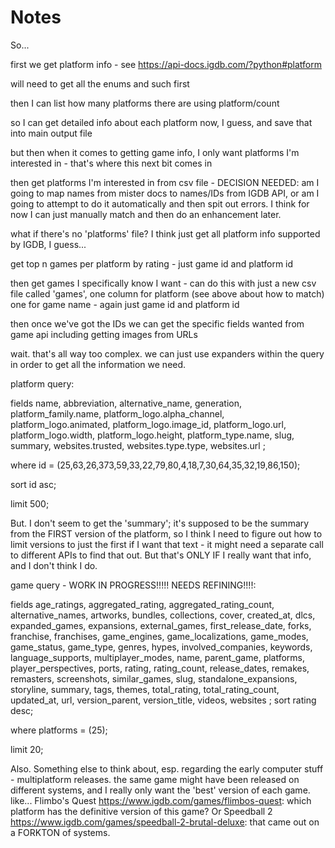 # Notes

So...

first we get platform info - see https://api-docs.igdb.com/?python#platform

will need to get all the enums and such first

then I can list how many platforms there are using platform/count

so I can get detailed info about each platform now, I guess, and save that into main output file

but then when it comes to getting game info, I only want platforms I'm interested in - that's where this next bit comes in

then get platforms I'm interested in from csv file - DECISION NEEDED: am I going to map names from mister docs to names/IDs from IGDB API, or am I going to attempt to do it automatically and then spit out errors. I think for now I can just manually match and then do an enhancement later. 

what if there's no 'platforms' file? I think just get all platform info supported by IGDB, I guess...

get top n games per platform by rating - just game id and platform id

then get games I specifically know I want - can do this with just a new csv file called 'games', one column for platform (see above about how to match) one for game name - again just game id and platform id

then once we've got the IDs we can get the specific fields wanted from game api including getting images from URLs

wait. that's all way too complex. we can just use expanders within the query in order to get all the information we need. 

platform query:

fields 
  name,
  abbreviation,
  alternative_name,
  generation,
  platform_family.name,
  platform_logo.alpha_channel,
  platform_logo.animated,
  platform_logo.image_id,
  platform_logo.url,
  platform_logo.width,
  platform_logo.height,
  platform_type.name,
  slug,
  summary,
  websites.trusted,
  websites.type.type,
  websites.url
;

where id = (25,63,26,373,59,33,22,79,80,4,18,7,30,64,35,32,19,86,150);

sort id asc;

limit 500;

But. I don't seem to get the 'summary'; it's supposed to be the summary from the FIRST version of the platform, so I think I need to figure out how to limit versions to just the first if I want that text - it might need a separate call to different APIs to find that out. But that's ONLY IF I really want that info, and I don't think I do. 

game query - WORK IN PROGRESS!!!!! NEEDS REFINING!!!!:

fields
  age_ratings,
  aggregated_rating,
  aggregated_rating_count,
  alternative_names,
  artworks,
  bundles,
  collections,
  cover,
  created_at,
  dlcs,
  expanded_games,
  expansions,
  external_games,
  first_release_date,
  forks,
  franchise,
  franchises,
  game_engines,
  game_localizations,
  game_modes,
  game_status,
  game_type,
  genres,
  hypes,
  involved_companies,
  keywords,
  language_supports,
  multiplayer_modes,
  name,
  parent_game,
  platforms,
  player_perspectives,
  ports,
  rating,
  rating_count,
  release_dates,
  remakes,
  remasters,
  screenshots,
  similar_games,
  slug,
  standalone_expansions,
  storyline,
  summary,
  tags,
  themes,
  total_rating,
  total_rating_count,
  updated_at,
  url,
  version_parent,
  version_title,
  videos,
  websites
;
sort rating desc; 

where platforms = (25);

limit 20; 


Also. Something else to think about, esp. regarding the early computer stuff - multiplatform releases. the same game might have been released on different systems, and I really only want the 'best' version of each game. like... Flimbo's Quest https://www.igdb.com/games/flimbos-quest: which platform has the definitive version of this game? Or Speedball 2 https://www.igdb.com/games/speedball-2-brutal-deluxe: that came out on a FORKTON of systems.